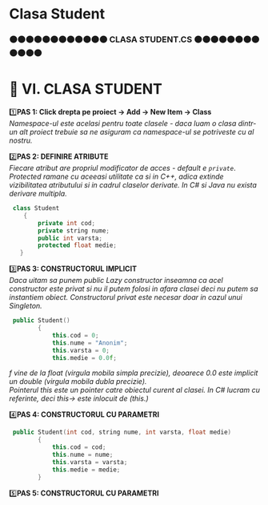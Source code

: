 # Clasa Student
 ### 🟠🟠🟠🟠🟠🟠🟠🟠🟠🟠🟠🟠 CLASA STUDENT.CS 🟠🟠🟠🟠🟠🟠🟠🟠🟠🟠🟠🟠
# 🎯 VI. CLASA STUDENT </br>
1️⃣**PAS 1: Click drepta pe proiect -> Add -> New Item -> Class**</br>
*Namespace-ul este acelasi pentru toate clasele - daca luam o clasa dintr-un alt proiect trebuie sa ne asiguram ca namespace-ul se potriveste cu al nostru.*</br>

2️⃣**PAS 2: DEFINIRE ATRIBUTE**</br>
*Fiecare atribut are propriul modificator de acces - default e `private`*. </br>
*Protected ramane cu aceeasi utilitate ca si in C++, adica extinde vizibilitatea atributului si in cadrul claselor derivate. In C# si Java nu exista derivare multipla.*</br>
```cpp
 class Student
    {
        private int cod;
        private string nume;
        public int varsta;
        protected float medie;
   }
```

3️⃣**PAS 3: CONSTRUCTORUL IMPLICIT**</br>
*Daca uitam sa punem public Lazy constructor inseamna ca acel constructor este privat si nu il putem folosi in afara clasei deci nu putem sa instantiem obiect. Constructorul privat este necesar doar in cazul unui Singleton.*</br>
```cpp
 public Student()
        {
            this.cod = 0;
            this.nume = "Anonim";
            this.varsta = 0;
            this.medie = 0.0f; 
```
*f vine de la float (virgula mobila simpla precizie), deoarece 0.0 este implicit un double (virgula mobila dubla precizie).*</br>
*Pointerul this este un pointer catre obiectul curent al clasei. In C# lucram cu referinte, deci this-> este inlocuit de (this.)*</br>

4️⃣**PAS 4: CONSTRUCTORUL CU PARAMETRI**</br>
```cpp
 public Student(int cod, string nume, int varsta, float medie)
        {
            this.cod = cod;
            this.nume = nume;
            this.varsta = varsta;
            this.medie = medie;
        }
```
5️⃣**PAS 5: CONSTRUCTORUL CU PARAMETRI**</br>
